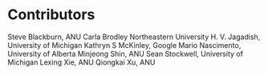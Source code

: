 # Contributors 

Steve Blackburn, ANU
Carla Brodley Northeastern University
H. V. Jagadish, University of Michigan
Kathryn S McKinley, Google
Mario Nascimento, University of Alberta
Minjeong Shin, ANU
Sean Stockwell, University of Michigan 
Lexing Xie, ANU
Qiongkai Xu, ANU

